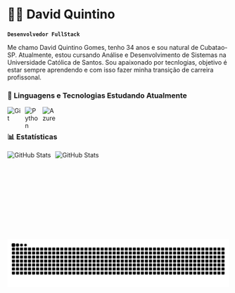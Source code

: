 # ​👨‍💻​​ David Quintino

**`Desenvolvedor FullStack`**

Me chamo David Quintino Gomes, tenho 34 anos e sou natural de Cubatao-SP. Atualmente, estou cursando Análise e Desenvolvimento de Sistemas na Universidade Católica de Santos. Sou apaixonado por tecnlogias, objetivo é estar sempre aprendendo e com isso fazer minha transição de carreira profissonal.



### 🤖 Linguagens e Tecnologias Estudando Atualmente


<img 
    align="left" 
    alt="Git" 
    title="Git"
    width="30px" 
    style="padding-right: 10px;" 
    src="https://cdn.jsdelivr.net/gh/devicons/devicon@latest/icons/git/git-original.svg" 
/>


<img 
    align="left" 
    alt="Python" 
    title="Python"
    width="30px" 
    style="padding-right: 10px;" 
    src="https://cdn.jsdelivr.net/gh/devicons/devicon@latest/icons/python/python-original.svg" 
/>

 <img
    align="left" 
    alt="Azure" 
    title="Azure"
    width="30px" 
    style="padding-right: 10px;"
    src="https://cdn.jsdelivr.net/gh/devicons/devicon@latest/icons/azure/azure-original.svg" 
 />

<br/>
<br/>

  ### 📊 Estatísticas

 <p>
  <img 
    align="left" 
    alt="GitHub Stats" 
    height="200" 
    style="padding-right: 10px;" 
    src="https://github-readme-stats.vercel.app/api?username=davidkuin&show_icons=true&theme=tokyonight&include_all_commits=true&locale=pt-br" 
  />

<img 
      align="left" 
      alt="GitHub Stats" 
      height="200"
      style="padding-right: 10px;" 
      src="https://github-readme-stats.vercel.app/api/top-langs/?username=davidkuin&theme=tokyonight&layout=compact&custom_title=Tecnologias&langs_count=3" 
  /> 


<picture align="center">
  <source media="(prefers-color-scheme: dark)" srcset="https://raw.githubusercontent.com/davidkuin/davidkuin/output/github-contribution-grid-snake-dark.svg">
  <source media="(prefers-color-scheme: light)" srcset="https://raw.githubusercontent.com/davidkuin/davidkuin/output/github-contribution-grid-snake-dark.svg">
  <img align="center" alt="github contribution grid snake animation" src="https://raw.githubusercontent.com/davidkuin/davidkuin/output/github-contribution-grid-snake.svg">
</picture>